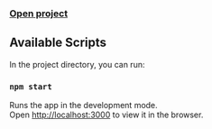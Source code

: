### [Open project](https://chat-application-react-js-peqsahs78-glebkolyano.vercel.app/)

## Available Scripts

In the project directory, you can run:

### `npm start`

Runs the app in the development mode.\
Open [http://localhost:3000](http://localhost:3000) to view it in the browser.

